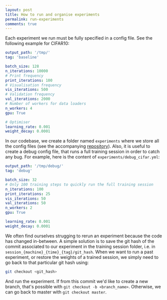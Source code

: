```yaml
---
layout: post
title: How to run and organise experiments
permalink: run-experiments
comments: true
---
```


Each experiment we run must be fully specified in a config file. See the following example for CIFAR10:

```yaml
output_path: '/tmp/'
tag: 'baseline'

batch_size: 128
n_iterations: 10000
# Print frequency
print_iterations: 100
# Visualisation frequency
vis_iterations: 500
# Validation frequency
val_iterations: 2000
# Number of workers for data loaders
n_workers: 4
gpu: True

# Optimiser
learning_rate: 0.001
weight_decay: 0.0001
```

In our codebase, we create a folder named `experiments` where we store all the config files (see the accompanying
[repository](https://github.com/anthonyhu/vision)). Also, it is useful to 
create a debug config file, that runs a full training session in order to catch any bug. For example, here is the
content of `experiments/debug_cifar.yml`:

```yaml
output_path: '/tmp/debug/'
tag: 'debug'

batch_size: 32
# Only 100 training steps to quickly run the full training session
n_iterations: 100
print_iterations: 25
vis_iterations: 50
val_iterations: 50
n_workers: 2
gpu: True

learning_rate: 0.001
weight_decay: 0.0001
```

We often find ourselves strugging to rerun an experiment because the code has changed in-between. A simple solution is 
to save the git hash of the commit associated to our experiment in the training session folder, i.e. 
in `session_{machine}_{time}_{tag}/git_hash`. When we want to run a past
experiment, or restore the weights of a trained session, we simply need to go back to that particular git hash using:

```bash
git checkout <git_hash>
``` 

And run the experiment. If from this commit we'd like to create a new branch, that's possible with `git checkout -b <branch_name>`. 
Otherwise, we can go back to master with `git checkout master`.


